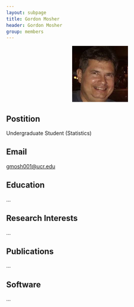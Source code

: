 ```yaml
---
layout: subpage
title: Gordon Mosher 
header: Gordon Mosher
group: members 
---
```


<p align="center"><a href="https://girke.bioinformatics.ucr.edu/members/gordon-mosher/"><img src="/members/gordon-mosher.jpeg" alt="image" style="width:150px;"/></a></p>

## Postition

Undergraduate Student (Statistics)

## Email 

gmosh001@ucr.edu

## Education

...

## Research Interests

...

## Publications

...

## Software

...
